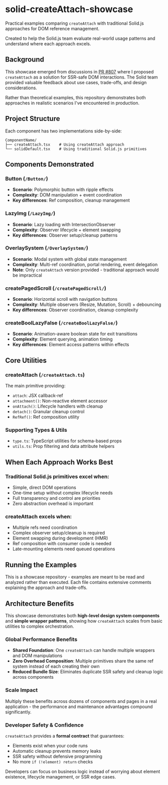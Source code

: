 # solid-createAttach-showcase

Practical examples comparing `createAttach` with traditional Solid.js approaches for DOM reference management.

Created to help the Solid.js team evaluate real-world usage patterns and understand where each approach excels.

## Background

This showcase emerged from discussions in [PR #807](https://github.com/solidjs-community/solid-primitives/pull/807) where I proposed `createAttach` as a solution for SSR-safe DOM interactions. The Solid team provided valuable feedback about use cases, trade-offs, and design considerations.

Rather than theoretical examples, this repository demonstrates both approaches in realistic scenarios I've encountered in production.

## Project Structure

Each component has two implementations side-by-side:

```
ComponentName/
├── createAttach.tsx    # Using createAttach approach
└── solidDefault.tsx    # Using traditional Solid.js primitives
```

## Components Demonstrated

### **Button** (`/Button/`)
- **Scenario**: Polymorphic button with ripple effects
- **Complexity**: DOM manipulation + event coordination
- **Key differences**: Ref composition, cleanup management

### **LazyImg** (`/LazyImg/`)  
- **Scenario**: Lazy loading with IntersectionObserver
- **Complexity**: Observer lifecycle + element swapping
- **Key differences**: Observer setup/cleanup patterns

### **OverlaySystem** (`/OverlaySystem/`)
- **Scenario**: Modal system with global state management
- **Complexity**: Multi-ref coordination, portal rendering, event delegation
- **Note**: Only `createAttach` version provided - traditional approach would be impractical

### **createPagedScroll** (`/createPagedScroll/`)
- **Scenario**: Horizontal scroll with navigation buttons  
- **Complexity**: Multiple observers (Resize, Mutation, Scroll) + debouncing
- **Key differences**: Observer coordination, cleanup complexity

### **createBoolLazyFalse** (`/createBoolLazyFalse/`)
- **Scenario**: Animation-aware boolean state for exit transitions
- **Complexity**: Element querying, animation timing
- **Key differences**: Element access patterns within effects

## Core Utilities

### **createAttach** (`/createAttach.ts`)
The main primitive providing:
- `attach`: JSX callback-ref 
- `attachment()`: Non-reactive element accessor
- `onAttach()`: Lifecycle handlers with cleanup
- `detach()`: Granular cleanup control
- `RefRef()`: Ref composition utility

### **Supporting Types & Utils** 
- `type.ts`: TypeScript utilities for schema-based props
- `utils.ts`: Prop filtering and data attribute helpers

## When Each Approach Works Best

### Traditional Solid.js primitives excel when:
- Simple, direct DOM operations
- One-time setup without complex lifecycle needs  
- Full transparency and control are priorities
- Zero abstraction overhead is important

### createAttach excels when:
- Multiple refs need coordination
- Complex observer setup/cleanup is required
- Element swapping during development (HMR)
- Ref composition with consumer code is needed
- Late-mounting elements need queued operations

## Running the Examples

This is a showcase repository - examples are meant to be read and analyzed rather than executed. Each file contains extensive comments explaining the approach and trade-offs.

## Architecture Benefits

This showcase demonstrates both **high-level design system components** and **simple wrapper patterns**, showing how `createAttach` scales from basic utilities to complex orchestration.

### Global Performance Benefits
- **Shared Foundation**: One `createAttach` can handle multiple wrappers and DOM manipulations
- **Zero Overhead Composition**: Multiple primitives share the same ref system instead of each creating their own
- **Reduced Bundle Size**: Eliminates duplicate SSR safety and cleanup logic across components

### Scale Impact
Multiply these benefits across dozens of components and pages in a real application - the performance and maintenance advantages compound significantly.

### Developer Safety & Confidence
`createAttach` provides a **formal contract** that guarantees:
- Elements exist when your code runs
- Automatic cleanup prevents memory leaks
- SSR safety without defensive programming
- No more `if (!element) return` checks

Developers can focus on business logic instead of worrying about element existence, lifecycle management, or SSR edge cases.